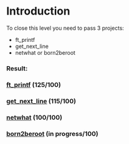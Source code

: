 # Introduction
To close this level you need to pass 3 projects:
* ft_printf
* get_next_line
* netwhat or born2beroot

### Result:
### [ft_printf](./ft_printf) (125/100)
### [get_next_line](./get_next_line) (115/100)
### [netwhat](./netwhat) (100/100)
### [born2beroot](./born2beroot) (in progress/100)